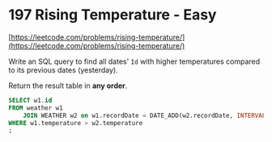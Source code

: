 # 197 Rising Temperature - Easy
[https://leetcode.com/problems/rising-temperature/](https://leetcode.com/problems/rising-temperature/)

Write an SQL query to find all dates' `Id` with higher temperatures compared to its previous dates (yesterday).

Return the result table in **any order**.

```sql
SELECT w1.id
FROM weather w1 
    JOIN WEATHER w2 on w1.recordDate = DATE_ADD(w2.recordDate, INTERVAL 1 DAY)
WHERE w1.temperature > w2.temperature
;
```
